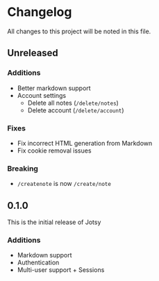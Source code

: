 # Changelog

All changes to this project will be noted in this file.

## Unreleased

### Additions

- Better markdown support
- Account settings
  - Delete all notes (`/delete/notes`)
  - Delete account (`/delete/account`)

### Fixes

- Fix incorrect HTML generation from Markdown
- Fix cookie removal issues

### Breaking

- `/createnote` is now `/create/note`

## 0.1.0

This is the initial release of Jotsy

### Additions

- Markdown support
- Authentication
- Multi-user support + Sessions
